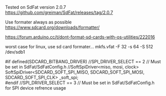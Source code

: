 Tested on SdFat version 2.0.7
https://github.com/greiman/SdFat/releases/tag/2.0.7

Use formater always as possible
https://www.sdcard.org/downloads/formatter/

https://forum.arduino.cc/t/dont-format-sd-cards-with-os-utilities/222016

worst case for linux, use sd card formater...
mkfs.vfat -F 32 -s 64 -S 512 /dev/sdb1



    
#if defined(SDCARD_BITBANG_DRIVER)
        //SPI_DRIVER_SELECT == 2  // Must be set in SdFat/SdFatConfig.h
        //SoftSpiDriver<miso, mosi, clock>
        SoftSpiDriver<SDCARD_SOFT_SPI_MISO, SDCARD_SOFT_SPI_MOSI, SDCARD_SOFT_SPI_CLK> _soft_spi;	
#endif
        //SPI_DRIVER_SELECT == 3  // Must be set in SdFat/SdFatConfig.h for SPI device refrence usage